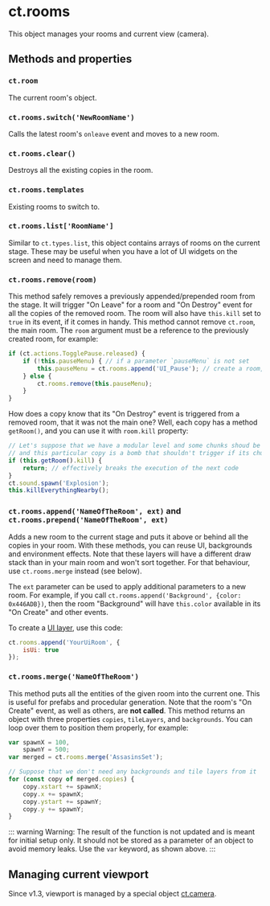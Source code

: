 # ct.rooms

This object manages your rooms and current view (camera).

## Methods and properties

### `ct.room`

The current room's object.

### `ct.rooms.switch('NewRoomName')`

Calls the latest room's `onleave` event and moves to a new room.

### `ct.rooms.clear()`

Destroys all the existing copies in the room.

### `ct.rooms.templates`

Existing rooms to switch to.

### `ct.rooms.list['RoomName']`

Similar to `ct.types.list`, this object contains arrays of rooms on the current stage. These may be useful when you have a lot of UI widgets on the screen and need to manage them.

### `ct.rooms.remove(room)`

This method safely removes a previously appended/prepended room from the stage. It will trigger "On Leave" for a room and "On Destroy" event for all the copies of the removed room. The room will also have `this.kill` set to `true` in its event, if it comes in handy. This method cannot remove `ct.room`, the main room. The `room` argument must be a reference to the previously created room, for example:

```js Creating a pause menu by using a UI room
if (ct.actions.TogglePause.released) {
    if (!this.pauseMenu) { // if a parameter `pauseMenu` is not set
        this.pauseMenu = ct.rooms.append('UI_Pause'); // create a room, and set it to a parameter `pauseMenu`
    } else {
        ct.rooms.remove(this.pauseMenu);
    }
}
```

How does a copy know that its "On Destroy" event is triggered from a removed room, that it was not the main one? Well, each copy has a method `getRoom()`, and you can use it with `room.kill` property:

```js
// Let's suppose that we have a modular level and some chunks shoud be loaded/unloaded dynamically,
// and this particular copy is a bomb that shouldn't trigger if its chunk is unloaded.
if (this.getRoom().kill) {
    return; // effectively breaks the execution of the next code
}
ct.sound.spawn('Explosion');
this.killEverythingNearby();
```

### `ct.rooms.append('NameOfTheRoom', ext)` and `ct.rooms.prepend('NameOfTheRoom', ext)`

Adds a new room to the current stage and puts it above or behind all the copies in your room. With these methods, you can reuse UI, backgrounds and environment effects. Note that these layers will have a different draw stack than in your main room and won't sort together. For that behaviour, use `ct.rooms.merge` instead (see below).

The `ext` parameter can be used to apply additional parameters to a new room. For example, if you call `ct.rooms.append('Background', {color: 0x446ADB})`, then the room "Background" will have `this.color` available in its "On Create" and other events.

To create a [UI layer](/game-and-ui-coordinates.html), use this code:

```js
ct.rooms.append('YourUiRoom', {
    isUi: true
});
```

### `ct.rooms.merge('NameOfTheRoom')`

This method puts all the entities of the given room into the current one. This is useful for prefabs and procedular generation. Note that the room's "On Create" event, as well as others, are **not called**. This method returns an object with three properties `copies`, `tileLayers`, and `backgrounds`. You can loop over them to position them properly, for example:

```js
var spawnX = 100,
    spawnY = 500;
var merged = ct.rooms.merge('AssasinsSet');

// Suppose that we don't need any backgrounds and tile layers from it
for (const copy of merged.copies) {
    copy.xstart += spawnX;
    copy.x += spawnX;
    copy.ystart += spawnY;
    copy.y += spawnY;
}
```

::: warning Warning:
The result of the function is not updated and is meant for initial setup only. It should not be stored as a parameter of an object to avoid memory leaks. Use the `var` keyword, as shown above.
:::

## Managing current viewport

Since v1.3, viewport is managed by a special object [ct.camera](/ct.camera.html).